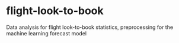 # flight-look-to-book
Data analysis for flight look-to-book statistics, preprocessing for the machine learning forecast model
